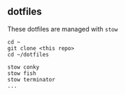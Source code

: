 dotfiles
--------

These dotfiles are managed with `stow`

```shell
cd ~
git clone <this repo>
cd ~/dotfiles

stow conky
stow fish
stow terminator
...
```

